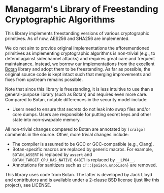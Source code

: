# Managarm's Library of Freestanding Cryptographic Algorithms

This library implements freestanding versions of various cryptographic
primitives. As of now, AES256 and SHA256 are implemented.

We do not aim to provide original implementations the afforementioned primitives
as implementing cryptographic algorithms is non-trivial (e.g., to defend against
sidechannel attacks) and requires great care and frequent maintainance.
Instead, we borrow our implementations from the
excellent [Botan](https://botan.randombit.net/) library and adopt them to be
freestanding. As far as possible, the original source code is kept intact such
that merging improvements and fixes from upstream remains possible.

Note that since this library is freestanding, it is less intuitive to use
than a general-purpose library (such as Botan) and requires even more care.
Compared to Botan, notable differences in the security model include:

* Users need to ensure that secrets do not leak into swap files and/or
  core dumps. Users are responsible for putting secret keys and other
  state into non-swapable memory.

All non-trivial changes compared to Botan are annotated by `[cralgo]` comments
in the source. Other, more trivial changes include:

* The compiler is assumed to be GCC or GCC-compatible (e.g., Clang).
* Botan-specific macros are replaced by generic macros. For example,
  `BOTAN_ASSERT` is replaced by `assert` and
  `BOTAN_TARGET_CPU_HAS_NATIVE_64BIT` is replaced by `__LP64__`.
* Annotations for sanitizers such as `CT::{poison,unpoison}` are removed.

This library uses code from Botan. The latter is developed by Jack Lloyd
and contributors and is available under a 2-clause BSD license
(just like this project), see LICENSE.
